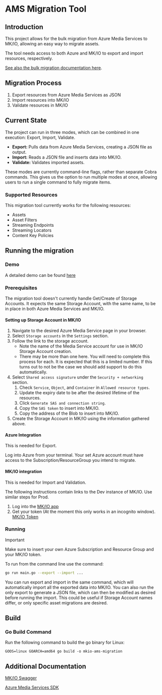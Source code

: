 # AMS Migration Tool

## Introduction

This project allows for the bulk migration from Azure Media Services to MK/IO, allowing an easy way to migrate assets.

The tool needs access to both Azure and MK/IO to export and import resources, respectively.

[See also the bulk migration documentation here](https://docs.io.mediakind.com/docs/bulk-asset-migration-from-ams-storage).

## Migration Process

1. Export resources from Azure Media Services as JSON
2. Import resources into MK/IO
3. Validate resources in MK/IO

## Current State

The project can run in three modes, which can be combined in one execution: Export, Import, Validate.

- **Export:** Pulls data from Azure Media Services, creating a JSON file as output.
- **Import:** Reads a JSON file and inserts data into MK/IO.
- **Validate:** Validates imported assets.

These modes are currently command-line flags, rather than separate Cobra commands. This gives us the option to run multiple modes at once, allowing users to run a single command to fully migrate items.

### Supported Resources

This migration tool currently works for the following resources:

- Assets
- Asset Filters
- Streaming Endpoints
- Streaming Locators
- Content Key Policies

## Running the migration

### Demo

A detailed demo can be found [here](docs/demo/demo.md)

### Prerequisites

The migration tool doesn't currently handle Get/Create of Storage Accounts. It expects the same Storage Account, with the same name, to be in place in both Azure Media Services and MK/IO.

#### Setting up Storage Account in MK/IO

1. Navigate to the desired Azure Media Service page in your browser.
2. Select `Storage accounts` in the `Settings` section.
3. Follow the link to the storage account.
   - Note the name of the Media Service account for use in MK/IO Storage Account creation.
   - There may be more than one here. You will need to complete this process for each. It is expected that this is a limited number. If this turns out to not be the case we should add support to do this automatically.
4. Select `Shared access signature` under the `Security + networking` section.
   1. Check `Service`, `Object`, and `Container` in `Allowed resource types`.
   2. Update the expiry date to be after the desired lifetime of the resources.
   3. Click `Generate SAS and connection string`.
   4. Copy the `SAS token` to insert into MK/IO.
   5. Copy the address of the Blob to insert into MK/IO.
5. Create the Storage Account in MK/IO using the information gathered above.

#### Azure Integration

This is needed for Export.

Log into Azure from your terminal. Your set Azure account must have access to the Subscription/ResourceGroup you intend to migrate.

#### MK/IO integration

This is needed for Import and Validation.

The following instructions contain links to the Dev instance of MK/IO. Use similar steps for Prod.

1. Log into the [MK/IO app](https://app.io.mediakind.com/)
2. Get your token (At the moment this only works in an incognito window). [MK/IO Token](https://api.io.mediakind.com/auth/token/)

### Running

> [!IMPORTANT]
> Make sure to insert your own Azure Subscription and Resource Group and your MK/IO token.

To run from the command line use the command:

```bash
go run main.go --export --import ...
```

You can run export and import in the same command, which will automatically import all the exported data into MK/IO. You can also run the only export to generate a JSON file, which can then be modified as desired before running the import. This could be useful if Storage Account names differ, or only specific asset migrations are desired.

## Build

### Go Build Command

Run the following command to build the go binary for Linux:

`GOOS=linux GOARCH=amd64 go build -o mkio-ams-migration`

## Additional Documentation

[MK/IO Swagger](https://api.io.mediakind.com/doc/ui/)

[Azure Media Services SDK](https://pkg.go.dev/github.com/Azure/azure-sdk-for-go/sdk/resourcemanager/mediaservices/armmediaservices#pkg-types)
